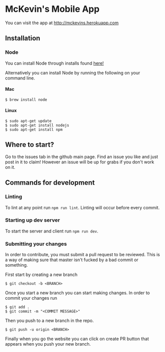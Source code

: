 # McKevin's Mobile App
You can visit the app at http://mckevins.herokuapp.com
## Installation

### Node
You can install Node through installs found [here!](https://nodejs.org/en/download/) 

Alternatively you can install Node by running the following on your command line.

#### Mac
```
$ brew install node
```

#### Linux
```
$ sudo apt-get update
$ sudo apt-get install nodejs
$ sudo apt-get install npm
```

## Where to start?
Go to the issues tab in the github main page. Find an issue you like and just post in it to claim! However an issue will be up for grabs if you don't work on it.

## Commands for development

### Linting
To lint at any point run `npm run lint`. Linting will occur before every commit. 

### Starting up dev server
To start the server and client run `npm run dev`.

### Submitting your changes
In order to contribute, you must submit a pull request to be reviewed. This is a way of making sure that master isn't fucked by a bad commit or something.

First start by creating a new branch
```
$ git checkout -b <BRANCH>
```

Once you start a new branch you can start making changes. In order to commit your changes run
```
$ git add .
$ git commit -m "<COMMIT MESSAGE>"
```

Then you push to a new branch in the repo.
```
$ git push -u origin <BRANCH>
```

Finally when you go the website you can click on create PR button that appears when you push your new branch.
